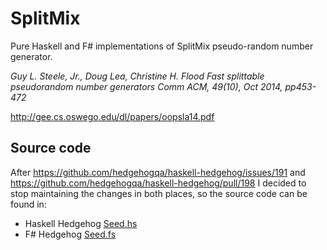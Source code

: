 # SplitMix

Pure Haskell and F# implementations of SplitMix pseudo-random number generator.

*Guy L. Steele, Jr., Doug Lea, Christine H. Flood*
*Fast splittable pseudorandom number generators*
*Comm ACM, 49(10), Oct 2014, pp453-472*

http://gee.cs.oswego.edu/dl/papers/oopsla14.pdf

## Source code

After https://github.com/hedgehogqa/haskell-hedgehog/issues/191 and https://github.com/hedgehogqa/haskell-hedgehog/pull/198 I decided to stop maintaining the changes in both places, so the source code can be found in:

 * Haskell Hedgehog [Seed.hs](https://github.com/hedgehogqa/haskell-hedgehog/blob/39b15b9b4d147f6001984c4b7edab00878269da7/hedgehog/src/Hedgehog/Internal/Seed.hs)
 * F# Hedgehog [Seed.fs](https://github.com/hedgehogqa/fsharp-hedgehog/blob/master/src/Hedgehog/Seed.fs)

